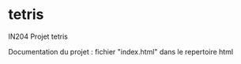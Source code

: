 # tetris
IN204 Projet tetris

Documentation du projet : fichier "index.html" dans le repertoire html
